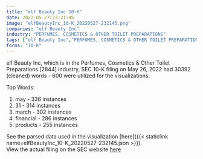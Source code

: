 ```yaml
---
title: "elf Beauty Inc 10-K"
date: 2022-05-27T23:21:45
image: "elfBeautyInc_10-K_20220527-232145.png"
companies: "elf Beauty Inc"
industry: "PERFUMES, COSMETICS & OTHER TOILET PREPARATIONS"
tags: ["elf Beauty Inc","PERFUMES, COSMETICS & OTHER TOILET PREPARATIONS","05-26-2022","10-K"]
forms: "10-K"
---
```

elf Beauty Inc, which is in the Perfumes, Cosmetics & Other Toilet Preparations [2844] industry, SEC 10-K filing on May 26, 2022 had 30392 (cleaned) words - 600 were utilized for the visualizations.

Top Words:
1. may - 336 instances
2. 31 - 314 instances
3. march - 302 instances
4. financial - 286 instances
5. products - 255 instances


See the parsed data used in the visualization [here]({{< staticlink name=elfBeautyInc_10-K_20220527-232145.json >}}).  
View the actual filing on the SEC website [here](https://www.sec.gov/Archives/edgar/data/1600033/0001600033-22-000027.txt)